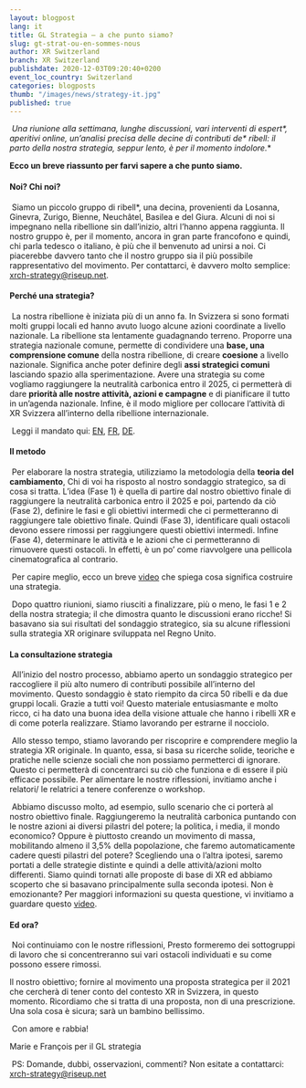 ```yaml
---
layout: blogpost
lang: it
title: GL Strategia – a che punto siamo?
slug: gt-strat-ou-en-sommes-nous
author: XR Switzerland
branch: XR Switzerland
publishdate: 2020-12-03T09:20:40+0200
event_loc_country: Switzerland
categories: blogposts
thumb: "/images/news/strategy-it.jpg"
published: true
---
```

 **Una riunione alla settimana, lunghe discussioni, vari interventi di espert\*, aperitivi online, un’analisi precisa delle decine di contributi de\* ribell*: il parto della nostra strategia, seppur lento, è per il momento indolore.**

**Ecco un breve riassunto per farvi sapere a che punto siamo.**

#### Noi? Chi noi?

 Siamo un piccolo gruppo di ribell*, una decina, provenienti da Losanna, Ginevra, Zurigo, Bienne, Neuchâtel, Basilea e del Giura. Alcuni di noi si impegnano nella ribellione sin dall’inizio, altri l’hanno appena raggiunta. Il nostro gruppo è, per il momento, ancora in gran parte francofono e quindi, chi parla tedesco o italiano, è più che il benvenuto ad unirsi a noi. Ci piacerebbe davvero tanto che il nostro gruppo sia il più possibile rappresentativo del movimento. Per contattarci, è davvero molto semplice: xrch-strategy@riseup.net.

#### Perché una strategia?

 La nostra ribellione è iniziata più di un anno fa. In Svizzera si sono formati molti gruppi locali ed hanno avuto luogo alcune azioni coordinate a livello nazionale. La ribellione sta lentamente guadagnando terreno. Proporre una strategia nazionale comune, permette di condividere una **base, una comprensione comune** della nostra ribellione, di creare **coesione** a livello nazionale. Significa anche poter definire degli **assi strategici comuni** lasciando spazio alla sperimentazione. Avere una strategia su come vogliamo raggiungere la neutralità carbonica entro il 2025, ci permetterà di dare **priorità alle nostre attività, azioni e campagne** e di pianificare il tutto in un’agenda nazionale. Infine, è il modo migliore per collocare l’attività di XR Svizzera all’interno della ribellione internazionale.

 Leggi il mandato qui: [EN](https://drive.google.com/file/d/1M8Lw8z4-F8P2E3tyboM5q5Wumrr0jPCi/view?usp=sharing), [FR](https://drive.google.com/file/d/1eB_L6T9ioCDNBUuB3LorffTxzr5kLurl/view?usp=sharing), [DE](https://drive.google.com/file/d/1VKlwMUMBwQ-rOT-r7XqXcO_9kSHXrYND/view?usp=sharing).

#### Il metodo

 Per elaborare la nostra strategia, utilizziamo la metodologia della **teoria del cambiamento**, Chi di voi ha risposto al nostro sondaggio strategico, sa di cosa si tratta. L’idea (Fase 1) è quella di partire dal nostro obiettivo finale di raggiungere la neutralità carbonica entro il 2025 e poi, partendo da ciò (Fase 2), definire le fasi e gli obiettivi intermedi che ci permetteranno di raggiungere tale obiettivo finale. Quindi (Fase 3), identificare quali ostacoli devono essere rimossi per raggiungere questi obiettivi intermedi. Infine (Fase 4), determinare le attività e le azioni che ci permetteranno di rimuovere questi ostacoli. In effetti, è un po’ come riavvolgere una pellicola cinematografica al contrario.

 Per capire meglio, ecco un breve [video](https://www.youtube.com/watch?v=HHiKqmkjLwY) che spiega cosa significa costruire una strategia.

 Dopo quattro riunioni, siamo riusciti a finalizzare, più o meno, le fasi 1 e 2 della nostra strategia; il che dimostra quanto le discussioni erano ricche! Si basavano sia sui risultati del sondaggio strategico, sia su alcune riflessioni sulla strategia XR originare sviluppata nel Regno Unito.

#### La consultazione strategia

 All’inizio del nostro processo, abbiamo aperto un sondaggio strategico per raccogliere il più alto numero di contributi possibile all’interno del movimento. Questo sondaggio è stato riempito da circa 50 ribelli e da due gruppi locali. Grazie a tutti voi! Questo materiale entusiasmante e molto ricco, ci ha dato una buona idea della visione attuale che hanno i ribelli XR e di come poterla realizzare. Stiamo lavorando per estrarne il nocciolo.

 Allo stesso tempo, stiamo lavorando per riscoprire e comprendere meglio la strategia XR originale. In quanto, essa, si basa su ricerche solide, teoriche e pratiche nelle scienze sociali che non possiamo permetterci di ignorare. Questo ci permetterà di concentrarci su ciò che funziona e di essere il più efficace possibile. Per alimentare le nostre riflessioni, invitiamo anche i relatori/ le relatrici a tenere conferenze o workshop.

 Abbiamo discusso molto, ad esempio, sullo scenario che ci porterà al nostro obiettivo finale. Raggiungeremo la neutralità carbonica puntando con le nostre azioni ai diversi pilastri del potere; la politica, i media, il mondo economico? Oppure è piuttosto creando un movimento di massa, mobilitando almeno il 3,5% della popolazione, che faremo automaticamente cadere questi pilastri del potere? Scegliendo una o l’altra ipotesi, saremo portati a delle strategie distinte e quindi a delle attività/azioni molto differenti. Siamo quindi tornati alle proposte di base di XR ed abbiamo scoperto che si basavano principalmente sulla seconda ipotesi. Non è emozionante? Per maggiori informazioni su questa questione, vi invitiamo a guardare questo [video](https://www.youtube.com/watch?v=Mmr_0Dq6Hws).

#### Ed ora?

 Noi continuiamo con le nostre riflessioni, Presto formeremo dei sottogruppi di lavoro che si concentreranno sui vari ostacoli individuati e su come possono essere rimossi.

Il nostro obiettivo; fornire al movimento una proposta strategica per il 2021 che cercherà di tener conto del contesto XR in Svizzera, in questo momento. Ricordiamo che si tratta di una proposta, non di una prescrizione. Una sola cosa è sicura; sarà un bambino bellissimo.

 Con amore e rabbia!

Marie e François per il GL strategia

 PS: Domande, dubbi, osservazioni, commenti? Non esitate a contattarci: [xrch-strategy@riseup.net](mailto:xrch-strategy@riseup.net)
